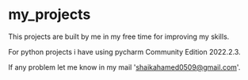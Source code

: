 # my_projects
This projects are built by me in my free time for improving my skills.

For python projects i have using pycharm Community Edition 2022.2.3.

If any problem let me know in my mail 'shaikahamed0509@gmail.com'.
